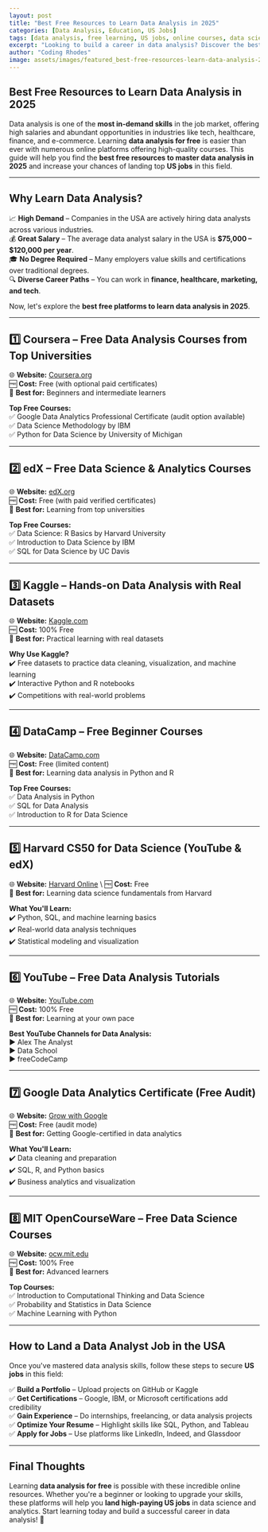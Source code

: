 ```yaml
---
layout: post
title: "Best Free Resources to Learn Data Analysis in 2025"
categories: [Data Analysis, Education, US Jobs]
tags: [data analysis, free learning, US jobs, online courses, data science, analytics]
excerpt: "Looking to build a career in data analysis? Discover the best free resources to learn data analysis in 2025 and secure top US jobs in this in-demand field."
author: "Coding Rhodes"
image: assets/images/featured_best-free-resources-learn-data-analysis-2025.webp
---
```


## Best Free Resources to Learn Data Analysis in 2025  

Data analysis is one of the **most in-demand skills** in the job market, offering high salaries and abundant opportunities in industries like tech, healthcare, finance, and e-commerce. Learning **data analysis for free** is easier than ever with numerous online platforms offering high-quality courses. This guide will help you find the **best free resources to master data analysis in 2025** and increase your chances of landing top **US jobs** in this field.

---

## Why Learn Data Analysis?  

📈 **High Demand** – Companies in the USA are actively hiring data analysts across various industries.  \
💰 **Great Salary** – The average data analyst salary in the USA is **$75,000 – $120,000 per year**.  \
🎓 **No Degree Required** – Many employers value skills and certifications over traditional degrees.  \
🔍 **Diverse Career Paths** – You can work in **finance, healthcare, marketing, and tech**.  

Now, let's explore the **best free platforms to learn data analysis in 2025**.

---

## 1️⃣ Coursera – Free Data Analysis Courses from Top Universities  

🌐 **Website:** [Coursera.org](https://www.coursera.org)  \
🆓 **Cost:** Free (with optional paid certificates)  \
📌 **Best for:** Beginners and intermediate learners  

**Top Free Courses:**  
✅ Google Data Analytics Professional Certificate (audit option available)  \
✅ Data Science Methodology by IBM  \
✅ Python for Data Science by University of Michigan  

---

## 2️⃣ edX – Free Data Science & Analytics Courses  

🌐 **Website:** [edX.org](https://www.edx.org)  \
🆓 **Cost:** Free (with paid verified certificates)  \
📌 **Best for:** Learning from top universities  

**Top Free Courses:**  
✅ Data Science: R Basics by Harvard University  \
✅ Introduction to Data Science by IBM  \
✅ SQL for Data Science by UC Davis  

---

## 3️⃣ Kaggle – Hands-on Data Analysis with Real Datasets  

🌐 **Website:** [Kaggle.com](https://www.kaggle.com)  \
🆓 **Cost:** 100% Free  \
📌 **Best for:** Practical learning with real datasets  

**Why Use Kaggle?**  
✔️ Free datasets to practice data cleaning, visualization, and machine learning  \
✔️ Interactive Python and R notebooks  \
✔️ Competitions with real-world problems  

---

## 4️⃣ DataCamp – Free Beginner Courses  

🌐 **Website:** [DataCamp.com](https://www.datacamp.com)  \
🆓 **Cost:** Free (limited content)  \
📌 **Best for:** Learning data analysis in Python and R  

**Top Free Courses:**  
✅ Data Analysis in Python  \
✅ SQL for Data Analysis  \
✅ Introduction to R for Data Science  

---

## 5️⃣ Harvard CS50 for Data Science (YouTube & edX)  

🌐 **Website:** [Harvard Online](https://cs50.harvard.edu/ai/) \ 
🆓 **Cost:** Free  \
📌 **Best for:** Learning data science fundamentals from Harvard  

**What You'll Learn:**  
✔️ Python, SQL, and machine learning basics  \
✔️ Real-world data analysis techniques  \
✔️ Statistical modeling and visualization  

---

## 6️⃣ YouTube – Free Data Analysis Tutorials  

🌐 **Website:** [YouTube.com](https://www.youtube.com)  \
🆓 **Cost:** 100% Free  \
📌 **Best for:** Learning at your own pace  

**Best YouTube Channels for Data Analysis:**  
▶️ Alex The Analyst  
▶️ Data School  
▶️ freeCodeCamp  

---

## 7️⃣ Google Data Analytics Certificate (Free Audit)  

🌐 **Website:** [Grow with Google](https://grow.google/certificates/)  \
🆓 **Cost:** Free (audit mode)  \
📌 **Best for:** Getting Google-certified in data analytics  

**What You'll Learn:**  
✔️ Data cleaning and preparation  \
✔️ SQL, R, and Python basics  \
✔️ Business analytics and visualization  

---

## 8️⃣ MIT OpenCourseWare – Free Data Science Courses  

🌐 **Website:** [ocw.mit.edu](https://ocw.mit.edu)  \
🆓 **Cost:** 100% Free  \
📌 **Best for:** Advanced learners  

**Top Courses:**  
✅ Introduction to Computational Thinking and Data Science  \
✅ Probability and Statistics in Data Science  \
✅ Machine Learning with Python  

---

## How to Land a Data Analyst Job in the USA  

Once you've mastered data analysis skills, follow these steps to secure **US jobs** in this field:

✅ **Build a Portfolio** – Upload projects on GitHub or Kaggle  \
✅ **Get Certifications** – Google, IBM, or Microsoft certifications add credibility  \
✅ **Gain Experience** – Do internships, freelancing, or data analysis projects  \
✅ **Optimize Your Resume** – Highlight skills like SQL, Python, and Tableau  \
✅ **Apply for Jobs** – Use platforms like LinkedIn, Indeed, and Glassdoor  

---

## Final Thoughts  

Learning **data analysis for free** is possible with these incredible online resources. Whether you're a beginner or looking to upgrade your skills, these platforms will help you **land high-paying US jobs** in data science and analytics. Start learning today and build a successful career in data analysis! 🚀

